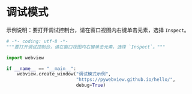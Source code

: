 # 调试模式

示例说明：要打开调试控制台，请在窗口视图内右键单击元素，选择 `Inspect`。


``` python
# -*- coding: utf-8 -*-
"""要打开调试控制台，请在窗口视图内右键单击元素，选择 `Inspect`。"""

import webview

if __name__ == "__main__":
    webview.create_window("调试模式示例",
                          "https://pywebview.github.io/hello/",
                          debug=True)
```